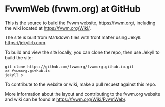 # FvwmWeb (fvwm.org) at GitHub

This is the source to build the Fvwm website, <https://fvwm.org/>,
including the wiki located at <https://fvwm.org/Wiki/>.

The site is built from Markdown files with front matter using Jekyll:
<https://jekyllrb.com>.

To build and view the site locally, you can clone the
repo, then use Jekyll to build the site:

```
git clone https://github.com/fvwmorg/fvwmorg.github.io.git
cd fvwmorg.github.io
jekyll s
```

To contribute to the website or wiki, make a pull
request against this repo.

More information about the layout and contributing
to the fvwm.org website and wiki can be found at
<https://fvwm.org/Wiki/FvwmWeb/>.


